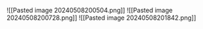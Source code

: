 ![[Pasted image 20240508200504.png]]
![[Pasted image 20240508200728.png]]
![[Pasted image 20240508201842.png]]
